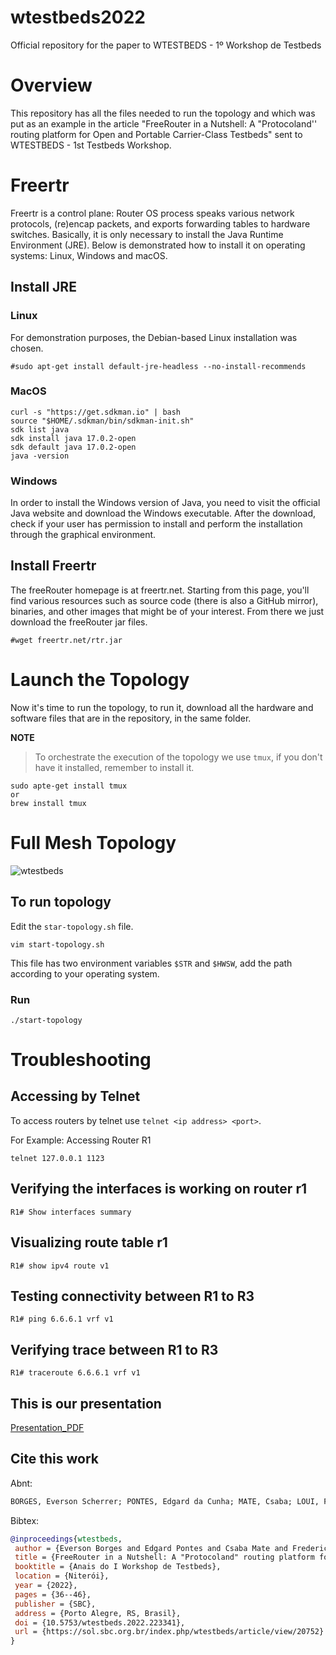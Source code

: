 # wtestbeds2022
Official repository for the paper to WTESTBEDS - 1º Workshop de Testbeds

# Overview
This repository has all the files needed to run the topology and which was put as an example in the article "FreeRouter in a Nutshell: A "Protocoland'' routing platform for Open and Portable Carrier-Class Testbeds" sent to WTESTBEDS - 1st Testbeds Workshop.

# Freertr
Freertr is a control plane: Router OS process speaks various network protocols, (re)encap packets, and exports forwarding tables to hardware switches. Basically, it is only necessary to install the Java Runtime Environment (JRE). Below is demonstrated how to install it on operating systems: Linux, Windows and macOS.

## Install JRE
### Linux
For demonstration purposes, the Debian-based Linux installation was chosen.
```console
#sudo apt-get install default-jre-headless --no-install-recommends
```

### MacOS
```console
curl -s "https://get.sdkman.io" | bash
source "$HOME/.sdkman/bin/sdkman-init.sh"
sdk list java
sdk install java 17.0.2-open
sdk default java 17.0.2-open
java -version
```

### Windows
In order to install the Windows version of Java, you need to visit the official Java website and download the Windows executable. After the download, check if your user has permission to install and perform the installation through the graphical environment. 

## Install Freertr
The freeRouter homepage is at freertr.net. Starting from this page, you'll find various resources such as source code (there is also a GitHub mirror), binaries, and other images that might be of your interest. From there we just download the freeRouter jar files.

```console
#wget freertr.net/rtr.jar
````

# Launch the Topology
Now it's time to run the topology, to run it, download all the hardware and software files that are in the repository, in the same folder.

**NOTE**
> To orchestrate the execution of the topology we use ```tmux```, if you don't have it installed, remember to install it.
```console
sudo apte-get install tmux
or
brew install tmux
````

# Full Mesh Topology

![wtestbeds](https://user-images.githubusercontent.com/56919528/162601454-0ba62c51-5d74-40b5-8507-03c1e59f7d6d.png)


## To run topology
Edit the ```star-topology.sh``` file.
```console
vim start-topology.sh
````
This file has two environment variables ```$STR``` and ```$HWSW```, add the path according to your operating system.

### Run
```console
./start-topology

```
# Troubleshooting

## Accessing by Telnet 
To access routers by telnet use ```telnet <ip address> <port>```.

For Example:
Accessing Router R1

```console
telnet 127.0.0.1 1123
````

## Verifying the interfaces is working on router r1

```console
R1# Show interfaces summary
````

## Visualizing route table r1
```console
R1# show ipv4 route v1
````

## Testing connectivity between R1 to R3

```console
R1# ping 6.6.6.1 vrf v1
````

## Verifying trace between R1 to R3

```console
R1# traceroute 6.6.6.1 vrf v1
````

## This is our presentation

<a href="https://github.com/eversonscherrer/wtestbeds2022/FreeRouter in a Nutshell_ A “Protocoland” routing platform for Open and Portable Carrier-Class Testbeds.pdf" target="_blank">Presentation_PDF</a>

## Cite this work

Abnt:

```txt
BORGES, Everson Scherrer; PONTES, Edgard da Cunha; MATE, Csaba; LOUI, Frederic; MARTINELLO, Magnos; RIBEIRO, Moisés R. N.. FreeRouter in a Nutshell: A "Protocoland" routing platform for Open and Portable Carrier-Class Testbeds. In: WORKSHOP DE TESTBEDS, 1. , 2022, Niterói. Anais [...]. Porto Alegre: Sociedade Brasileira de Computação, 2022 . p. 36-46. DOI: https://doi.org/10.5753/wtestbeds.2022.223341.
````

Bibtex:

```bibtex
@inproceedings{wtestbeds,
 author = {Everson Borges and Edgard Pontes and Csaba Mate and Frederic Loui and Magnos Martinello and Moisés Ribeiro},
 title = {FreeRouter in a Nutshell: A "Protocoland" routing platform for Open and Portable Carrier-Class Testbeds},
 booktitle = {Anais do I Workshop de Testbeds},
 location = {Niterói},
 year = {2022},
 pages = {36--46},
 publisher = {SBC},
 address = {Porto Alegre, RS, Brasil},
 doi = {10.5753/wtestbeds.2022.223341},
 url = {https://sol.sbc.org.br/index.php/wtestbeds/article/view/20752}
}
````

